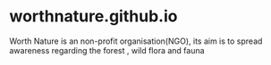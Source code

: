 # worthnature.github.io
Worth Nature is an non-profit organisation(NGO), its aim is to spread awareness regarding the forest , wild flora and fauna
